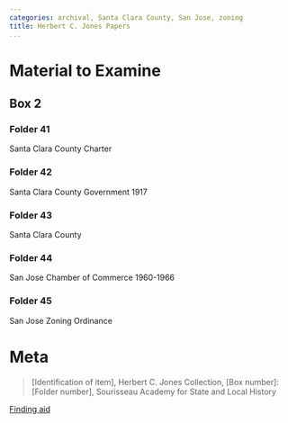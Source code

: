 ```yaml
---
categories: archival, Santa Clara County, San Jose, zoning
title: Herbert C. Jones Papers
...
```


# Material to Examine

## Box 2

### Folder 41

Santa Clara County Charter

### Folder 42

Santa Clara County Government 1917

### Folder 43

Santa Clara County

### Folder 44

San Jose Chamber of Commerce 1960-1966

### Folder 45

San Jose Zoning Ordinance

# Meta

> [Identification of item], Herbert C. Jones Collection, [Box number]: [Folder number], Sourisseau Academy for State and Local History

[Finding aid](http://www.oac.cdlib.org/findaid/ark:/13030/kt2779q2ph/entire_text/)
